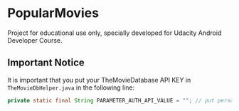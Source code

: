 # PopularMovies
Project for educational use only, specially developed for Udacity Android Developer Course.

## Important Notice
It is important that you put your TheMovieDatabase API KEY in `TheMovieDbHelper.java` in the following line:
```java
private static final String PARAMETER_AUTH_API_VALUE = ""; // put personal api key here
```